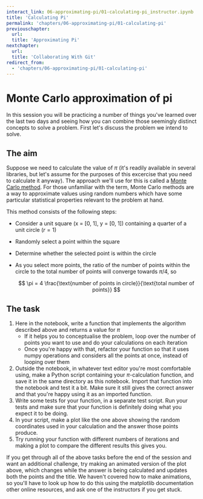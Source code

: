```yaml
---
interact_link: 06-approximating-pi/01-calculating-pi_instructor.ipynb
title: 'Calculating Pi'
permalink: 'chapters/06-approximating-pi/01-calculating-pi'
previouschapter:
  url: 
  title: 'Approximating Pi'
nextchapter:
  url: 
  title: 'Collaborating With Git'
redirect_from:
  - 'chapters/06-approximating-pi/01-calculating-pi'
---
```


# Monte Carlo approximation of pi

In this session you will be practicing a number of things you've learned over the last two days and seeing how you can combine those seemingly distinct concepts to solve a problem. First let's discuss the problem we intend to solve.

## The aim

Suppose we need to calculate the value of $\pi$ (it's readily available in several libraries, but let's assume for the purposes of this excercise that you need to calculate it anyway). The approach we'll use for this is called a [Monte Carlo method](https://en.wikipedia.org/wiki/Monte_Carlo_method). For those unfamiliar with the term, Monte Carlo methods are a way to approximate values using random numbers which have some particular statistical properties relevant to the problem at hand.

This method consists of the following steps:
- Consider a unit square (x = [0, 1], y = [0, 1]) containing a quarter of a unit circle ($r = 1$)
- Randomly select a point within the square
- Determine whether the selected point is within the circle
- As you select more points, the ratio of the number of points within the circle to the total number of points will converge towards $\pi / 4$, so 

    $$
    \pi = 4 \frac{\text{number of points in circle}}{\text{total number of points}}
    $$


## The task

1. Here in the notebook, write a function that implements the algorithm described above and returns a value for $\pi$
    - If it helps you to conceptualise the problem, loop over the number of points you want to use and do your calculations on each iteration
    - Once you're happy with that, refactor your function so that it uses numpy operations and considers all the points at once, instead of looping over them
1. Outside the notebook, in whatever text editor you're most comfortable using, make a Python script containing your $\pi$-calculation function, and save it in the same directory as this notebook. Import that function into the notebook and test it a bit. Make sure it still gives the correct answer and that you're happy using it as an imported function.
1. Write some tests for your function, in a separate test script. Run your tests and make sure that your function is definitely doing what you expect it to be doing.
1. In your script, make a plot like the one above showing the random coordinates used in your calculation and the answer those points produce.
1. Try running your function with different numbers of iterations and making a plot to compare the different results this gives you.

If you get through all of the above tasks before the end of the session and want an additional challenge, try making an animated version of the plot above, which changes while the answer is being calculated and updates both the points and the title. We haven't covered how to make animations, so you'll have to look up how to do this using the matplotlib documentation other online resources, and ask one of the instructors if you get stuck.
